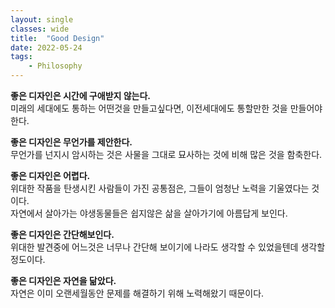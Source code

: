 ```yaml
---
layout: single
classes: wide
title:  "Good Design"
date: 2022-05-24
tags:
    - Philosophy
---
```


<b>좋은 디자인은 시간에 구애받지 않는다.</b><br />
미래의 세대에도 통하는 어떤것을 만들고싶다면, 이전세대에도 통할만한 것을 만들어야 한다.
<br />

<b> 좋은 디자인은 무언가를 제안한다.</b><br />
무언가를 넌지시 암시하는 것은 사물을 그대로 묘사하는 것에 비해 많은 것을 함축한다.
<br />

<b> 좋은 디자인은 어렵다.</b><br />
위대한 작품을 탄생시킨 사람들이 가진 공통점은, 그들이 엄청난 노력을 기울였다는 것이다.<br /> 자연에서 살아가는 야생동물들은 쉽지않은 삶을 살아가기에 아름답게 보인다.
<br />

<b> 좋은 디자인은 간단해보인다.</b><br />
위대한 발견중에 어느것은 너무나 간단해 보이기에 나라도 생각할 수 있었을텐데 생각할 정도이다.
<br />

<b> 좋은 디자인은 자연을 닮았다.</b><br />
자연은 이미 오랜세월동안 문제를 해결하기 위해 노력해왔기 때문이다.
<br />
